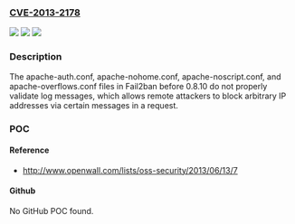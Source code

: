 ### [CVE-2013-2178](https://cve.mitre.org/cgi-bin/cvename.cgi?name=CVE-2013-2178)
![](https://img.shields.io/static/v1?label=Product&message=n%2Fa&color=blue)
![](https://img.shields.io/static/v1?label=Version&message=n%2Fa&color=blue)
![](https://img.shields.io/static/v1?label=Vulnerability&message=n%2Fa&color=brighgreen)

### Description

The apache-auth.conf, apache-nohome.conf, apache-noscript.conf, and apache-overflows.conf files in Fail2ban before 0.8.10 do not properly validate log messages, which allows remote attackers to block arbitrary IP addresses via certain messages in a request.

### POC

#### Reference
- http://www.openwall.com/lists/oss-security/2013/06/13/7

#### Github
No GitHub POC found.

